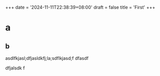 +++
date = '2024-11-11T22:38:39+08:00'
draft = false
title = 'First'
+++

# a
## b

<p>
 asdlfkjasl;dfjasldkfj;la;sdflkjasd;f
dfasdf 

dfjalsdk f

